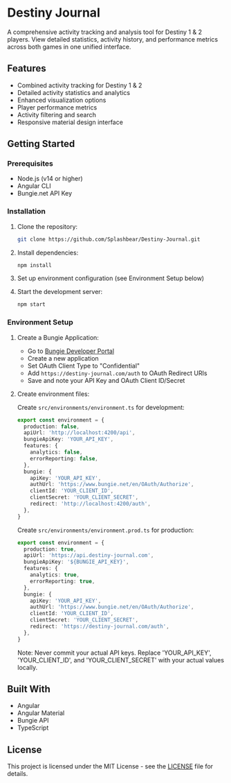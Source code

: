 # Destiny Journal

A comprehensive activity tracking and analysis tool for Destiny 1 & 2 players. View detailed statistics, activity history, and performance metrics across both games in one unified interface.

## Features

- Combined activity tracking for Destiny 1 & 2
- Detailed activity statistics and analytics
- Enhanced visualization options
- Player performance metrics
- Activity filtering and search
- Responsive material design interface

## Getting Started

### Prerequisites

- Node.js (v14 or higher)
- Angular CLI
- Bungie.net API Key

### Installation

1. Clone the repository:

   ```bash
   git clone https://github.com/Splashbear/Destiny-Journal.git
   ```

2. Install dependencies:

   ```bash
   npm install
   ```

3. Set up environment configuration (see Environment Setup below)

4. Start the development server:
   ```bash
   npm start
   ```

### Environment Setup

1. Create a Bungie Application:

   - Go to [Bungie Developer Portal](https://www.bungie.net/en/Application)
   - Create a new application
   - Set OAuth Client Type to "Confidential"
   - Add `https://destiny-journal.com/auth` to OAuth Redirect URIs
   - Save and note your API Key and OAuth Client ID/Secret

2. Create environment files:

   Create `src/environments/environment.ts` for development:

   ```typescript
   export const environment = {
     production: false,
     apiUrl: 'http://localhost:4200/api',
     bungieApiKey: 'YOUR_API_KEY',
     features: {
       analytics: false,
       errorReporting: false,
     },
     bungie: {
       apiKey: 'YOUR_API_KEY',
       authUrl: 'https://www.bungie.net/en/OAuth/Authorize',
       clientId: 'YOUR_CLIENT_ID',
       clientSecret: 'YOUR_CLIENT_SECRET',
       redirect: 'http://localhost:4200/auth',
     },
   }
   ```

   Create `src/environments/environment.prod.ts` for production:

   ```typescript
   export const environment = {
     production: true,
     apiUrl: 'https://api.destiny-journal.com',
     bungieApiKey: '${BUNGIE_API_KEY}',
     features: {
       analytics: true,
       errorReporting: true,
     },
     bungie: {
       apiKey: 'YOUR_API_KEY',
       authUrl: 'https://www.bungie.net/en/OAuth/Authorize',
       clientId: 'YOUR_CLIENT_ID',
       clientSecret: 'YOUR_CLIENT_SECRET',
       redirect: 'https://destiny-journal.com/auth',
     },
   }
   ```

   Note: Never commit your actual API keys. Replace 'YOUR_API_KEY', 'YOUR_CLIENT_ID', and 'YOUR_CLIENT_SECRET' with your actual values locally.

## Built With

- Angular
- Angular Material
- Bungie API
- TypeScript

## License

This project is licensed under the MIT License - see the [LICENSE](LICENSE) file for details.
